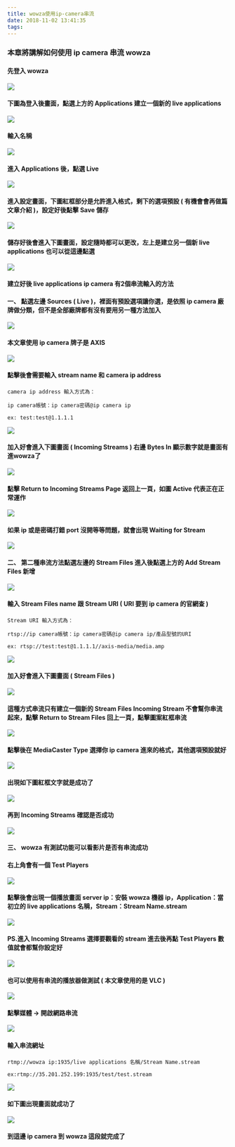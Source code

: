 ```yaml
---
title: wowza使用ip-camera串流
date: 2018-11-02 13:41:35
tags:
---
```


### 本章將講解如何使用 ip camera 串流 wowza

#### 先登入 wowza

![ ](images/1.png)

#### 下圖為登入後畫面，點選上方的 Applications 建立一個新的 live applications

![ ](images/2.png)

#### 輸入名稱

![ ](images/3.png)

#### 進入 Applications 後，點選 Live

![ ](images/4.png)

#### 進入設定畫面，下圖紅框部分是允許進入格式，剩下的選項預設 ( 有機會會再做篇文章介紹 )，設定好後點擊 Save 儲存

![ ](images/5.png)

#### 儲存好後會進入下圖畫面，設定隨時都可以更改，左上是建立另一個新 live applications 也可以從這邊點選

![ ](images/6.png)

#### 建立好後 live applications ip camera  有2個串流輸入的方法

#### 一、 點選左邊 Sources ( Live )，裡面有預設選項讓你選，是依照 ip camera 廠牌做分類，但不是全部廠牌都有沒有要用另一種方法加入

![ ](images/7.png)

#### 本文章使用 ip camera 牌子是 AXIS

![ ](images/8.png)

#### 點擊後會需要輸入 stream name 和 camera ip address

```
camera ip address 輸入方式為：

ip camera帳號：ip camera密碼@ip camera ip

ex: test:test@1.1.1.1
```

![ ](images/9.png)

#### 加入好會進入下圖畫面 ( Incoming Streams ) 右邊 Bytes In 顯示數字就是畫面有進wowza了

![ ](images/10.png)

#### 點擊 Return to Incoming Streams Page 返回上一頁，如圖 Active 代表正在正常運作

![ ](images/11.png)

#### 如果 ip 或是密碼打錯 port 沒開等等問題，就會出現 Waiting for Stream

![ ](images/12.png)

#### 二、 第二種串流方法點選左邊的 Stream Files 進入後點選上方的 Add Stream Files 新增

![ ](images/13.png)

#### 輸入 Stream Files name 跟 Stream URI ( URI 要到 ip camera 的官網查 )

```
Stream URI 輸入方式為：

rtsp://ip camera帳號：ip camera密碼@ip camera ip/產品型號的URI

ex: rtsp://test:test@1.1.1.1//axis-media/media.amp
```

![ ](images/14.png)

#### 加入好會進入下圖畫面 ( Stream Files )

![ ](images/15.png)

#### 這種方式串流只有建立一個新的 Stream Files Incoming Stream 不會幫你串流起來，點擊 Return to Stream Files 回上一頁，點擊圖案紅框串流

![ ](images/16.png)

#### 點擊後在 MediaCaster Type 選擇你 ip camera 進來的格式，其他選項預設就好

![ ](images/17.png)

#### 出現如下圖紅框文字就是成功了

![ ](images/18.png)

#### 再到 Incoming Streams 確認是否成功

![ ](images/19.png)

#### 三、 wowza 有測試功能可以看影片是否有串流成功

#### 右上角會有一個 Test Players

![ ](images/20.png)

#### 點擊後會出現一個播放畫面 server ip：安裝 wowza 機器 ip，Application：當初立的 live applications 名稱，Stream：Stream Name.stream

![ ](images/21.png)

#### PS.進入 Incoming Streams 選擇要觀看的 stream 進去後再點 Test Players 數值就會都幫你設定好

![ ](images/22.png)

#### 也可以使用有串流的播放器做測試 ( 本文章使用的是 VLC )

![ ](images/23.png)

#### 點擊媒體 → 開啟網路串流

![ ](images/24.png)

#### 輸入串流網址

```
rtmp://wowza ip:1935/live applications 名稱/Stream Name.stream

ex:rtmp://35.201.252.199:1935/test/test.stream
```

![ ](images/25.png)

#### 如下圖出現畫面就成功了

![ ](images/26.png)

#### 到這邊 ip camera 到 wowza 這段就完成了